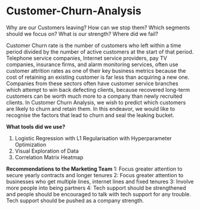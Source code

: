 # Customer-Churn-Analysis
Why are our Customers leaving? How can we stop them? Which segments should we focus on? What is our strength? Where did we fail?

Customer Churn rate is the number of customers who left within a time period divided by the number of active customers at the start of that period. 
Telephone service companies, Internet service providers, pay TV companies, insurance firms, and alarm monitoring services, 
often use customer attrition rates as one of their key business metrics because the cost of retaining an existing customer is far less 
than acquiring a new one. 
Companies from these sectors often have customer service branches which attempt to win back defecting clients, because recovered long-term customers can be worth much more to a company than newly recruited clients. In Customer Churn Analysis, we wish to predict which customers are likely to churn and retain them. 
In this endeavor, we would like to recognise the factors that lead to churn and seal the leaking bucket.

**What tools did we use?**
1. Logistic Regression with L1 Regularisation with Hyperparameter Optimization
2. Visual Exploration of Data
3. Correlation Matrix Heatmap

**Recommendations to the Marketing Team**
 1: Focus greater attention to secure yearly contracts and longer tenures
 2: Focus greater attention to businesses who get multiple lines, internet lines and fixed tenures
 3: Involve more people into being partners
 4: Tech support should be strengthened and people should be encouraged to talk with tech support for any trouble. Tech support should be pushed as a company strength.


  
 

